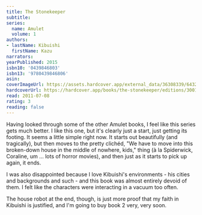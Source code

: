 ```yaml
---
title: The Stonekeeper
subtitle:
series:
  name: Amulet
  volume: 1
authors:
- lastName: Kibuishi
  firstName: Kazu
narrators:
yearPublished: 2015
isbn10: '0439846803'
isbn13: '9780439846806'
asin:
coverImageUrl: https://assets.hardcover.app/external_data/36308339/643208c6e658ac3be4b284760aa768a877889957.jpeg
hardcoverUrl: https://hardcover.app/books/the-stonekeeper/editions/3001785
read: 2011-07-08
rating: 3
reading: false
---
```

Having looked through some of the other Amulet books, I feel like this series gets much better. I like this one, but it's clearly just a start, just getting its footing. It seems a little simple right now. It starts out beautifully (and tragically), but then moves to the pretty clichéd, "We have to move into this broken-down house in the middle of nowhere, kids," thing (à la Spiderwick, Coraline, um … lots of horror movies), and then just as it starts to pick up again, it ends.

I was also disappointed because I love Kibuishi's environments - his cities and backgrounds and such - and this book was almost entirely devoid of them. I felt like the characters were interacting in a vacuum too often.

The house robot at the end, though, is just more proof that my faith in Kibuishi is justified, and I'm going to buy book 2 very, very soon.

